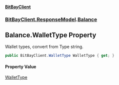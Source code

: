 #### [BitBayClient](./index.md 'index')
### [BitBayClient.ResponseModel](./BitBayClient-ResponseModel.md 'BitBayClient.ResponseModel').[Balance](./BitBayClient-ResponseModel-Balance.md 'BitBayClient.ResponseModel.Balance')
## Balance.WalletType Property
Wallet types, convert from Type string.  
```csharp
public BitBayClient.WalletType WalletType { get; }
```
#### Property Value
[WalletType](./BitBayClient-WalletType.md 'BitBayClient.WalletType')  
